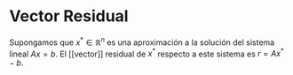 # Vector Residual

Supongamos que $x^* \in \mathbb{R}^n$ es una aproximación a la solución del sistema lineal $A x = b$. El [[vector]] residual de $x^*$ respecto a este sistema es $r = A x^* - b$.
